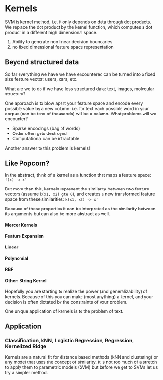 # Kernels

SVM is kernel method, i.e. it only depends on data through dot products.  We replace the dot product by the kernel function, which computes a dot product in a different high dimensional space.

1. Ability to generate non linear decision boundaries
2. no fixed dimensional feature space representation

## Beyond structured data

So far everything we have we have encountered can be turned into a fixed size feature vector: users, cars, etc.

What are we to do if we have less structured data: text, images, molecular structure?

One approach is to blow apart your feature space and encode every possible value by a new column: i.e. for text each possible word in your corpus (can be tens of thousands) will be a column.  What problems will we encounter?

* Sparse encodings (bag of words)
* Order often gets destroyed
* Computational can be intractable

Another answer to this problem is kernels!

## Like Popcorn?

In the abstract, think of a kernel as a function that maps a feature space: `f(x) -> x'`

But more than this, kernels represent the similarity between *two* feature vectors (assume `k(x1, x2) gte 0`), and creates a new transformed feature space from these similarities: `k(x1, x2) -> x'`

Because of these properties it can be interpreted as the similarity between its arguments but can also be more abstract as well.

#### Mercer Kernels

#### Feature Expansion


#### Linear

#### Polynomial

#### RBF

#### Other: String Kernel

Hopefully you are starting to realize the power (and generalizability) of kernels.  Because of this you can make (most anything) a kernel, and your decision is often dictated by the constraints of your problem.

One unique application of kernels is to the problem of text.


## Application

### Classification,  kNN, Logistic Regression,  Regression, Kernelized Ridge

Kernels are a natural fit for distance based methods (kNN and clustering) or any model that uses the concept of similarity.  It is not too much of a stretch to apply them to parametric models (SVM) but before we get to SVMs let us try a simpler method.
